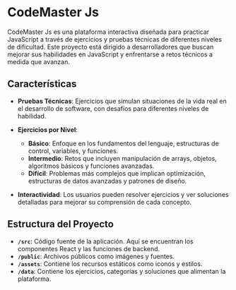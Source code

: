 # CodeMaster Js

CodeMaster Js es una plataforma interactiva diseñada para practicar JavaScript a través de ejercicios y pruebas técnicas de diferentes niveles de dificultad. Este proyecto está dirigido a desarrolladores que buscan mejorar sus habilidades en JavaScript y enfrentarse a retos técnicos a medida que avanzan.

## Características

- **Pruebas Técnicas**: Ejercicios que simulan situaciones de la vida real en el desarrollo de software, con desafíos para diferentes niveles de habilidad.
  
- **Ejercicios por Nivel**:
  - **Básico**: Enfoque en los fundamentos del lenguaje, estructuras de control, variables, y funciones.
  - **Intermedio**: Retos que incluyen manipulación de arrays, objetos, algoritmos básicos y funciones avanzadas.
  - **Difícil**: Problemas más complejos que implican optimización, estructuras de datos avanzadas y patrones de diseño.

- **Interactividad**: Los usuarios pueden resolver ejercicios y ver soluciones detalladas para mejorar su comprensión de cada concepto.


## Estructura del Proyecto

- **`/src`**: Código fuente de la aplicación. Aquí se encuentran los componentes React y las funciones de backend.
- **`/public`**: Archivos públicos como imágenes y fuentes.
- **`/assets`**: Contiene los recursos estáticos como iconos y estilos.
- **`/data`**: Contiene los ejercicios, categorías y soluciones que alimentan la plataforma.
